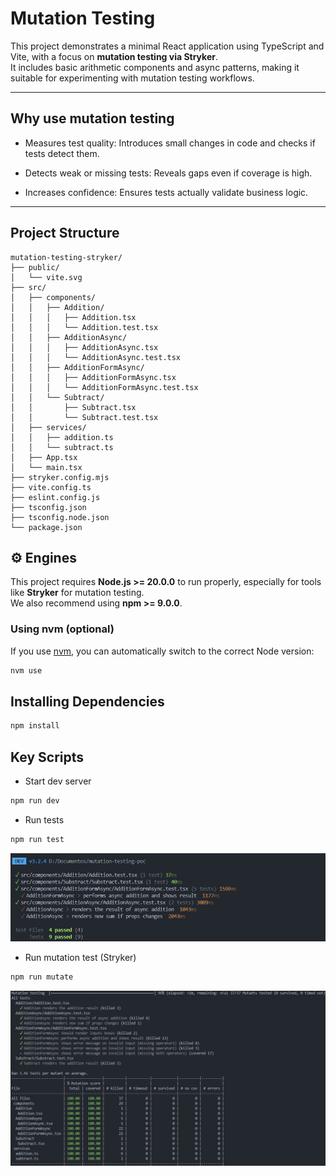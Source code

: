 # Mutation Testing

This project demonstrates a minimal React application using TypeScript and Vite, with a focus on **mutation testing via Stryker**.  
It includes basic arithmetic components and async patterns, making it suitable for experimenting with mutation testing workflows.

---

## Why use mutation testing

- Measures test quality: Introduces small changes in code and checks if tests detect them.

- Detects weak or missing tests: Reveals gaps even if coverage is high.

- Increases confidence: Ensures tests actually validate business logic.

---

## Project Structure

```
mutation-testing-stryker/
├── public/
│   └── vite.svg
├── src/
│   ├── components/
│   │   ├── Addition/
│   │   │   ├── Addition.tsx
│   │   │   └── Addition.test.tsx
│   │   ├── AdditionAsync/
│   │   │   ├── AdditionAsync.tsx
│   │   │   └── AdditionAsync.test.tsx
│   │   ├── AdditionFormAsync/
│   │   │   ├── AdditionFormAsync.tsx
│   │   │   └── AdditionFormAsync.test.tsx
│   │   └── Subtract/
│   │       ├── Subtract.tsx
│   │       └── Subtract.test.tsx
│   ├── services/
│   │   ├── addition.ts
│   │   └── subtract.ts
│   ├── App.tsx
│   └── main.tsx
├── stryker.config.mjs
├── vite.config.ts
├── eslint.config.js
├── tsconfig.json
├── tsconfig.node.json
└── package.json

```

## ⚙️ Engines

This project requires **Node.js >= 20.0.0** to run properly, especially for tools like **Stryker** for mutation testing.  
We also recommend using **npm >= 9.0.0**.

### Using nvm (optional)

If you use [nvm](https://github.com/nvm-sh/nvm), you can automatically switch to the correct Node version:

```bash
nvm use
```

## Installing Dependencies

```bash
npm install
```

## Key Scripts

- Start dev server

```bash
npm run dev
```

- Run tests

```bash
npm run test
```

![Descripción de la imagen](./images/test.png)

- Run mutation test (Stryker)

```bash
npm run mutate
```

![Descripción de la imagen](./images/mutation.png)
